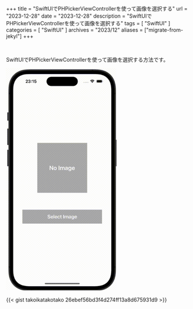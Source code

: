 +++
title = "SwiftUIでPHPickerViewControllerを使って画像を選択する"
url = "2023-12-28"
date = "2023-12-28"
description = "SwiftUIでPHPickerViewControllerを使って画像を選択する"
tags = [
  "SwiftUI"
]
categories = [
  "SwiftUI"
]
archives = "2023/12"
aliases = ["migrate-from-jekyl"]
+++

<br>

SwiftUIでPHPickerViewControllerを使って画像を選択する方法です。

<img src="2023-12-28.gif" width="300px" alt="SwiftUIでPHPickerViewControllerを使って画像を選択する">

{{< gist takoikatakotako 26ebef56bd3f4d274ff13a8d675931d9 >}}
